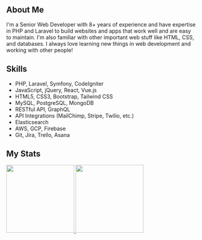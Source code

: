 ## About Me
 
I'm a Senior Web Developer with 8+ years of experience and have expertise in PHP and Laravel to build websites and apps that work well and are easy to maintain. I'm also familiar with other important web stuff like HTML, CSS, and databases. I always love learning new things in web development and working with other people!

## Skills

- PHP, Laravel, Symfony, CodeIgniter
- JavaScript, jQuery, React, Vue.js
- HTML5, CSS3, Bootstrap, Tailwind CSS
- MySQL, PostgreSQL, MongoDB
- RESTful API, GraphQL
- API Integrations (MailChimp, Stripe, Twilio, etc.)
- Elasticsearch
- AWS, GCP, Firebase
- Git, Jira, Trello, Asana

## My Stats

<p>
<a href="https://github.com/dvdhernandez801">
  <img height="180em" src="https://github-readme-stats-eight-theta.vercel.app/api?username=smiledev1230&show_icons=true&theme=algolia&include_all_commits=true&count_private=true"/>
  <img height="180em" src="https://github-readme-stats-eight-theta.vercel.app/api/top-langs/?username=dvdhernandez801&layout=compact&langs_count=8&theme=algolia"/>
</a>
</p>

